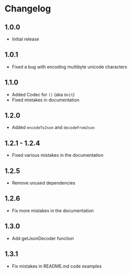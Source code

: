 # Changelog

## 1.0.0

* Initial release

## 1.0.1

* Fixed a bug with encoding multibyte unicode characters

## 1.1.0

* Added Codec for `()` (aka `Unit`)
* Fixed mistakes in documentation

## 1.2.0

* Added `encodeToJson` and `decodeFromJson`

## 1.2.1 - 1.2.4

* Fixed various mistakes in the documentation

## 1.2.5

* Remove unused dependencies

## 1.2.6

* Fix more mistakes in the documentation

## 1.3.0

* Add getJsonDecoder function

## 1.3.1

* Fix mistakes in README.md code examples